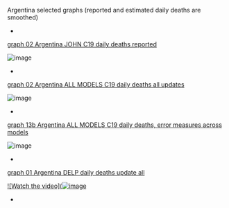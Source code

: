 Argentina selected graphs (reported and estimated daily deaths are smoothed) 

*

[graph 02 Argentina JOHN C19 daily deaths reported](https://github.com/pourmalek/CovidLongitudinal/blob/main/output/countries/Argentina/graph%2002%20Argentina%20JOHN%20C19%20daily%20deaths%20reported.pdf)

![image](https://github.com/pourmalek/CovidLongitudinal/assets/30849720/aa246f8b-a972-49ab-b09c-cc3a50c912f4)

*

[graph 02 Argentina ALL MODELS C19 daily deaths all updates](https://github.com/pourmalek/CovidLongitudinal/blob/main/output/countries/Argentina/graph%2002%20Argentina%20ALL%20MODELS%20C19%20daily%20deaths%20all%20updates.pdf)

![image](https://github.com/pourmalek/CovidLongitudinal/assets/30849720/4a3e08cb-fe65-4b20-848b-fef13f5d4fdc)

*

[graph 13b Argentina ALL MODELS C19 daily deaths, error measures across models](https://github.com/pourmalek/CovidLongitudinal/blob/main/output/countries/Argentina/graph%2013b%20Argentina%20ALL%20MODELS%20C19%20daily%20deaths%2C%20error%20measures%20across%20models.pdf)

![image](https://github.com/pourmalek/CovidLongitudinal/assets/30849720/7c259b35-26b9-4ed8-9c6f-417c4988c053)

*

[graph 01 Argentina DELP daily deaths update all](https://github.com/pourmalek/CovidLongitudinal/blob/main/output/countries/Argentina/graph%2001%20Argentina%20DELP%20daily%20deaths%20update%20all.pdf)

[![Watch the video](![image](https://github.com/pourmalek/CovidLongitudinal/assets/30849720/2dd75eb2-2b45-4f76-828c-c3d420073f4b)](https://youtu.be/)


*
